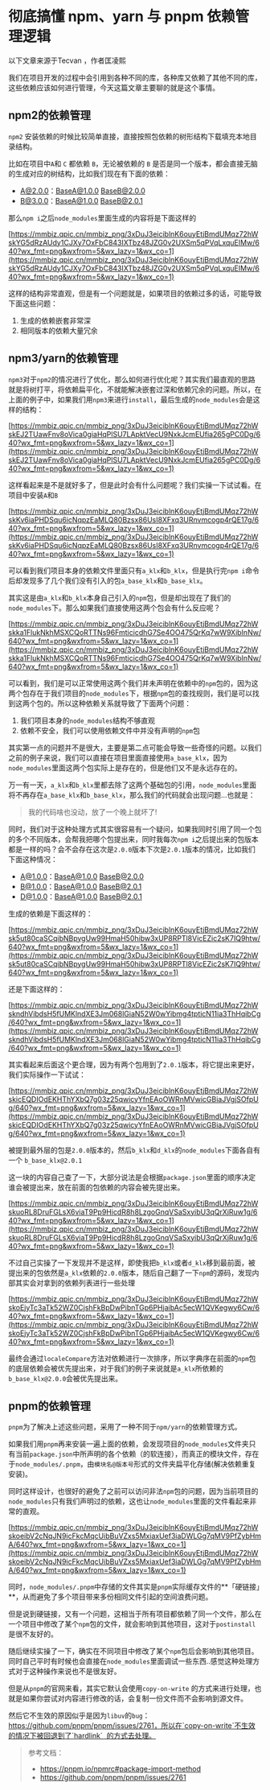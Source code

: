# 彻底搞懂 npm、yarn 与 pnpm 依赖管理逻辑

以下文章来源于Tecvan ，作者匡凌熙

我们在项目开发的过程中会引用到各种不同的库，各种库又依赖了其他不同的库，这些依赖应该如何进行管理，今天这篇文章主要聊的就是这个事情。

## **npm2的依赖管理**

`npm2` 安装依赖的时候比较简单直接，直接按照包依赖的树形结构下载填充本地目录结构。

比如在项目中`A`和 `C` 都依赖 `B`，无论被依赖的 `B` 是否是同一个版本，都会直接无脑的生成对应的树结构，比如我们现在有下面的依赖：

- A@2.0.0：BaseA@1.0.0 BaseB@2.0.0
- B@3.0.0：BaseA@1.0.0 BaseB@2.0.1

那么`npm i`之后`node_modules`里面生成的内容将是下面这样的

[https://mmbiz.qpic.cn/mmbiz_png/3xDuJ3eiciblnK6ouyEtjBmdUMqz72hWskYG5dRzAUdy1CJXy7OxFbC843IXTbz48JZG0v2UXSm5qPVqLxquEIMw/640?wx_fmt=png&wxfrom=5&wx_lazy=1&wx_co=1](https://mmbiz.qpic.cn/mmbiz_png/3xDuJ3eiciblnK6ouyEtjBmdUMqz72hWskYG5dRzAUdy1CJXy7OxFbC843IXTbz48JZG0v2UXSm5qPVqLxquEIMw/640?wx_fmt=png&wxfrom=5&wx_lazy=1&wx_co=1)

这样的结构非常直观，但是有一个问题就是，如果项目的依赖过多的话，可能导致下面这些问题：

1. 生成的依赖嵌套非常深
2. 相同版本的依赖大量冗余

## **npm3/yarn的依赖管理**

`npm3`对于`npm2`的情况进行了优化，那么如何进行优化呢？其实我们最直观的思路就是将树打平，将依赖扁平化，不就能解决嵌套过深和依赖冗余的问题。所以，在上面的例子中，如果我们用`npm3`来进行`install`，最后生成的`node_modules`会是这样的结构：

[https://mmbiz.qpic.cn/mmbiz_png/3xDuJ3eiciblnK6ouyEtjBmdUMqz72hWskEJ2TUawFnv8oVica0giaHqPlSU7LApktVecU9NxkJcmEUfia265gPC0Dg/640?wx_fmt=png&wxfrom=5&wx_lazy=1&wx_co=1](https://mmbiz.qpic.cn/mmbiz_png/3xDuJ3eiciblnK6ouyEtjBmdUMqz72hWskEJ2TUawFnv8oVica0giaHqPlSU7LApktVecU9NxkJcmEUfia265gPC0Dg/640?wx_fmt=png&wxfrom=5&wx_lazy=1&wx_co=1)

这样看起来是不是就好多了，但是此时会有什么问题呢？我们实操一下试试看。在项目中安装`A`和`B`

[https://mmbiz.qpic.cn/mmbiz_png/3xDuJ3eiciblnK6ouyEtjBmdUMqz72hWskKv6iaPHDSqu6icNqpzEaMLQ80Bzsx86UsI8XFxq3URnvmcogp4rQE17g/640?wx_fmt=png&wxfrom=5&wx_lazy=1&wx_co=1](https://mmbiz.qpic.cn/mmbiz_png/3xDuJ3eiciblnK6ouyEtjBmdUMqz72hWskKv6iaPHDSqu6icNqpzEaMLQ80Bzsx86UsI8XFxq3URnvmcogp4rQE17g/640?wx_fmt=png&wxfrom=5&wx_lazy=1&wx_co=1)

可以看到我们项目本身的依赖文件里面只有`a_klx`和`b_klx`，但是执行完`npm i`命令后却发现多了几个我们没有引入的包`a_base_klx`和`b_base_klx`。

其实这是由`a_klx`和`b_klx`本身自己引入的`npm`包，但是却出现在了我们的`node_modules`下。那么如果我们直接使用这两个包会有什么反应呢？

[https://mmbiz.qpic.cn/mmbiz_png/3xDuJ3eiciblnK6ouyEtjBmdUMqz72hWskka1FlukNkhMSXCQoRTTNs96FmticicdhG7Se4OO475QrKq7wW9XibInNw/640?wx_fmt=png&wxfrom=5&wx_lazy=1&wx_co=1](https://mmbiz.qpic.cn/mmbiz_png/3xDuJ3eiciblnK6ouyEtjBmdUMqz72hWskka1FlukNkhMSXCQoRTTNs96FmticicdhG7Se4OO475QrKq7wW9XibInNw/640?wx_fmt=png&wxfrom=5&wx_lazy=1&wx_co=1)

可以看到，我们是可以正常使用这两个我们并未声明在依赖中的`npm`包的，因为这两个包存在于我们项目的`node_modules`下，根据`npm`包的查找规则，我们是可以找到这两个包的。所以这种依赖关系就导致了下面两个问题：

1. 我们项目本身的`node_modules`结构不够直观
2. 依赖不安全，我们可以使用依赖文件中并没有声明的`npm`包

其实第一点的问题并不是很大，主要是第二点可能会导致一些奇怪的问题。以我们之前的例子来说，我们可以直接在项目里面直接使用`a_base_klx`，因为`node_modules`里面这两个包实际上是存在的，但是他们又不是永远存在的。

万一有一天，`a_klx`和`b_klx`里都去除了这两个基础包的引用，`node_modules`里面将不再存在`a_base_klx`和`b_base_klx`，那么我们的代码就会出现问题...也就是：

> 我的代码啥也没动，放了一个晚上就坏了!
> 

同时，我们对于这种处理方式其实很容易有一个疑问，如果我同时引用了同一个包的多个不同版本，会帮我把哪个包提出来，同时我每次`npm i`之后提出来的包版本都是一样的吗？会不会存在这次是`2.0.0`版本下次是`2.0.1`版本的情况，比如我们下面这种情况：

- A@1.0.0：BaseA@1.0.0 BaseB@2.0.0
- B@1.0.0：BaseA@1.0.0 BaseB@2.0.1
- D@1.0.0：BaseA@1.0.0 BaseB@2.0.1

生成的依赖是下面这样的：

[https://mmbiz.qpic.cn/mmbiz_png/3xDuJ3eiciblnK6ouyEtjBmdUMqz72hWsk5ut80caSCqibNBpygUw99HmaH50hibw3xUP8RPTl8VicEZic2sK7IQ9htw/640?wx_fmt=png&wxfrom=5&wx_lazy=1&wx_co=1](https://mmbiz.qpic.cn/mmbiz_png/3xDuJ3eiciblnK6ouyEtjBmdUMqz72hWsk5ut80caSCqibNBpygUw99HmaH50hibw3xUP8RPTl8VicEZic2sK7IQ9htw/640?wx_fmt=png&wxfrom=5&wx_lazy=1&wx_co=1)

还是下面这样的：

[https://mmbiz.qpic.cn/mmbiz_png/3xDuJ3eiciblnK6ouyEtjBmdUMqz72hWskndhVibdsH5fUMKlndXE3Jm068lGiaN52W0wYibmg4tpticN11ia3ThHqibCg/640?wx_fmt=png&wxfrom=5&wx_lazy=1&wx_co=1](https://mmbiz.qpic.cn/mmbiz_png/3xDuJ3eiciblnK6ouyEtjBmdUMqz72hWskndhVibdsH5fUMKlndXE3Jm068lGiaN52W0wYibmg4tpticN11ia3ThHqibCg/640?wx_fmt=png&wxfrom=5&wx_lazy=1&wx_co=1)

其实看起来后面这个更合理，因为有两个包用到了`2.0.1`版本，将它提出来更好，我们实际操作一下试试：

[https://mmbiz.qpic.cn/mmbiz_png/3xDuJ3eiciblnK6ouyEtjBmdUMqz72hWskicEQDIOdEKHThYXbQ7g03z25qwicyYfnEAoOWRnMVwicGBiaJVgjSOfpUg/640?wx_fmt=png&wxfrom=5&wx_lazy=1&wx_co=1](https://mmbiz.qpic.cn/mmbiz_png/3xDuJ3eiciblnK6ouyEtjBmdUMqz72hWskicEQDIOdEKHThYXbQ7g03z25qwicyYfnEAoOWRnMVwicGBiaJVgjSOfpUg/640?wx_fmt=png&wxfrom=5&wx_lazy=1&wx_co=1)

被提到最外层的包是`2.0.0`版本的，然后`b_klx`和`d_klx`的`node_modules`下面各自有一个 `b_base_klx@2.0.1`

这一块的内容自己查了一下，大部分说法是会根据`package.json`里面的顺序决定谁会被提出来，放在前面的包依赖的内容会被先提出来。

[https://mmbiz.qpic.cn/mmbiz_png/3xDuJ3eiciblnK6ouyEtjBmdUMqz72hWskuoRL8DruFGLsX6viaT9Pp9HicdR8h8LzgoGnqVSaSxyibU3qQrXjRuw1g/640?wx_fmt=png&wxfrom=5&wx_lazy=1&wx_co=1](https://mmbiz.qpic.cn/mmbiz_png/3xDuJ3eiciblnK6ouyEtjBmdUMqz72hWskuoRL8DruFGLsX6viaT9Pp9HicdR8h8LzgoGnqVSaSxyibU3qQrXjRuw1g/640?wx_fmt=png&wxfrom=5&wx_lazy=1&wx_co=1)

不过自己实操了一下发现并不是这样，即使我把`b_klx`或者`d_klx`移到最前面，被提出来的包依然是`a_klx`依赖的`2.0.0`版本，随后自己翻了一下`npm`的源码，发现内部其实会对拿到的依赖列表进行一些处理

[https://mmbiz.qpic.cn/mmbiz_png/3xDuJ3eiciblnK6ouyEtjBmdUMqz72hWskoEjyTc3aTk52WZ0CjshFkBpDwPibnTGp6PHjaibAc5ecW1QVKegwy6Cw/640?wx_fmt=png&wxfrom=5&wx_lazy=1&wx_co=1](https://mmbiz.qpic.cn/mmbiz_png/3xDuJ3eiciblnK6ouyEtjBmdUMqz72hWskoEjyTc3aTk52WZ0CjshFkBpDwPibnTGp6PHjaibAc5ecW1QVKegwy6Cw/640?wx_fmt=png&wxfrom=5&wx_lazy=1&wx_co=1)

最终会通过`localeCompare`方法对依赖进行一次排序，所以字典序在前面的`npm`包的底层依赖会被优先提出来，对于我们的例子来说就是`a_klx`所依赖的`b_base_klx@2.0.0`会被优先提出来。

## **pnpm的依赖管理**

`pnpm`为了解决上述这些问题，采用了一种不同于`npm/yarn`的依赖管理方式。

如果我们用`pnpm`再来安装一遍上面的依赖，会发现项目的`node_modules`文件夹只有当前`package.json`中所声明的各个依赖（的软连接），而真正的模块文件，存在于`node_modules/.pnpm`，由`模块名@版本号`形式的文件夹扁平化存储(解决依赖重复安装)。

同时这样设计，也很好的避免了之前可以访问非法`npm`包的问题，因为当前项目的`node_modules`只有我们声明过的依赖，这也让`node_modules`里面的文件看起来非常的直观。

[https://mmbiz.qpic.cn/mmbiz_png/3xDuJ3eiciblnK6ouyEtjBmdUMqz72hWskoeibV2cNqJN9icFkcMqcUibBuVZxs5MxiaxUef3iaDWLGg7qMV9PfZybHmA/640?wx_fmt=png&wxfrom=5&wx_lazy=1&wx_co=1](https://mmbiz.qpic.cn/mmbiz_png/3xDuJ3eiciblnK6ouyEtjBmdUMqz72hWskoeibV2cNqJN9icFkcMqcUibBuVZxs5MxiaxUef3iaDWLGg7qMV9PfZybHmA/640?wx_fmt=png&wxfrom=5&wx_lazy=1&wx_co=1)

同时，`node_modules/.pnpm`中存储的文件其实是`pnpm`实际缓存文件的**「硬链接」**，从而避免了多个项目带来多份相同文件引起的空间浪费问题。

但是说到硬链接，又有一个问题，这相当于所有项目都依赖了同一个文件，那么在一个项目中修改了某个`npm`包的文件，就会影响到其他项目，这对于`postinstall`是很不友好的。

随后继续实操了一下，确实在不同项目中修改了某个`npm`包后会影响到其他项目。同时自己平时有时候也会直接在`node_modules`里面调试一些东西..感觉这种处理方式对于这种操作来说也不是很友好。

但是从`pnpm`的官网来看，其实它默认会使用`copy-on-write` 的方式来进行处理，也就是如果你尝试对内容进行修改的话，会复制一份文件而不会影响到源文件。

然后它不生效的原因似乎是因为`libuv`的`bug`：https://github.com/pnpm/pnpm/issues/2761，所以在`copy-on-write`不生效的情况下被回退到了`hardlink`  的方式去处理。

> 参考文档：
> 
> - https://pnpm.io/npmrc#package-import-method
> - https://github.com/pnpm/pnpm/issues/2761